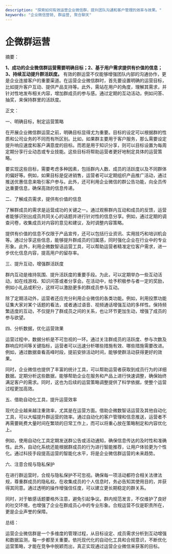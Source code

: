 ```yaml
---
description: "探索如何有效运营企业微信群，提升团队沟通和客户管理的效率与效果。"
keywords: "企业微信营销, 群运营, 聚合聊天"
---
```

# 企微群运营

摘要：

**1、成功的企业微信群运营需要明确目标；2、基于用户需求提供有价值的信息；3、持续互动提升群活跃度。** 有效的群运营不仅能够增强团队内部的沟通协作，更是企业连接客户的重要渠道。在运营企业微信群时，首先要设置明确的运营目标，比如提升客户互动、提供产品支持等。此外，需站在用户的角度，理解其需求，并针对性地发布相关内容，增加群成员的参与感。通过定期的互动活动，例如问答、抽奖，来保持群里的活跃度。

正文：

一、明确目标，制定运营策略

在开展企业微信群运营之前，明确目标显得尤为重要。目标的设定可以根据群的性质和公司业务的不同而有所区别。比如，如果群主要用于客户服务，那么需要设定提升响应速度和客户满意度的目标。而若是用于知识分享，则可以目标设置为每周定期分享行业动态或专业技能。这些目标将帮助运营者更好地制定具体的运营策略。

要实现这些目标，需要考虑多种因素，包括群内人数、成员的活跃度以及不同群体的偏好等。例如，如果目标是促进销售，运营者可以定期组织产品推广活动，通过推送优惠信息来吸引客户参与。此外，还可利用企业微信的群公告功能，向全员传达重要信息，确保高效的信息传递。

二、了解成员需求，提供有价值的信息

了解群成员的需求是运营成功的关键之一。通过观察群内互动和成员的反馈，运营者能够识别出成员共同关心的话题并进行针对性的信息分享。例如，通过定期的调查问卷，收集成员对内容的意见和建议，及时调整内容策略。

提供有价值的信息不仅限于产品宣传，还可以包括行业资讯、实用技巧和培训机会等。通过分享这些信息，能够提升群成员的归属感，同时强化企业在行业中的专业形象。此外，利用企微数智话运营工具，可以帮助运营者精准定位客户需求，进一步优化信息内容，提高用户的留存率。

三、提升互动，增强群活跃度

群内互动是维持氛围、提升活跃度的重要手段。为此，可以定期举办一些互动活动，如在线游戏、知识问答或者分享会。在活动中，给予积极参与者一定的奖励，例如小礼品或积分，这样可以激励更多的群成员参与互动。

除了定期活动外，运营者还应充分利用企业微信的各类功能。例如，利用投票功能征集大家对某个话题的看法，或者通过语音、视频通话增强互动的多样性。保持频繁适度的互动，不仅提升了群成员之间的关系，也让环节更加生动，增强了成员的参与欲望。

四、分析数据，优化运营效果

运营过程中，数据分析是不可忽视的一环。通过关注群成员的活跃度、参与次数及群响应时间等关键指标，运营者可以迅速分析哪些措施有效、哪些措施需要改进。例如，通过数据查看高峰时段，提前安排活动时间，能够使群活动获得更好的效果。

同时，企业微信也提供了丰富的统计工具，可以帮助运营者获取到成员行为的详细数据。定期分析这些数据，能够帮助企业在服务和产品上进行快速调整，确保始终满足客户的需求。同时，这也为后续的运营策略调整提供了科学依据，使整个运营过程更加高效。

五、借助自动化工具，提升运营效率

现代企业越来越注重效率，尤其是在运营方面。借助企微数智话运营及其他自动化工具，可以大幅提升群运营的效率。通过自动化的客户管理和信息推送，运营者不再需要耗费大量时间在繁琐的日常工作上，而可以将重心放在策略制定和内容优化上。

例如，使用自动化工具定期发送群公告或活动通知，确保信息传达的及时性和准确性。此外，自动化系统还能根据群成员的行为进行智能推荐，让用户体验更为个性化。通过科技手段提高运营的智能化水平，将是企业微信群运营的未来趋势。

六、注意合规与隐私保护

在进行群运营时，合规与隐私保护不可忽视。确保每一项活动都符合相关法律法规，尊重群成员的隐私权。在收集成员的个人信息时，务必告知其使用目的，并获得其同意。通过透明的操作增强信任度，可以建立更长期稳定的群关系。

同时，对于敏感话题要格外注意，避免引起争议。群内规范发言，不仅维护了良好的社交环境，也增强了企业在群成员心中的专业形象。合规运营不仅是职责所在，更是企业声誉的保障。

总结：

运营企业微信群是一个多维度的管理过程，从目标设定、成员需求分析到互动增强和数据监测，每一步都至关重要。依托现代化的自动化工具和合规意识，不断优化运营策略，才能在竞争中脱颖而出，真正实现通过运营企业微信来获客的目标。
